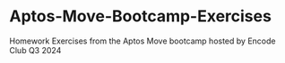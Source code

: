 # Aptos-Move-Bootcamp-Exercises
Homework Exercises from the Aptos Move bootcamp hosted by Encode Club Q3 2024
